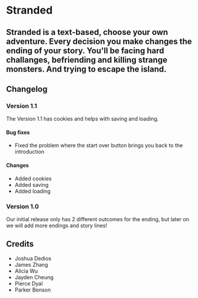# Stranded
## Stranded is a text-based, choose your own adventure. Every decision you make changes the ending of your story. You'll be facing hard challanges, befriending and killing strange monsters. And trying to escape the island.

<!--
## FAQs

### Insert question here?
Insert answer here.

### Insert question here?
Insert answer here.
-->
## Changelog

### Version 1.1
The Version 1.1 has cookies and helps with saving and loading. 

#### Bug fixes
 * Fixed the problem where the start over button brings you back to the introduction

#### Changes
 * Added cookies
 * Added saving
 * Added loading

### Version 1.0
Our initial release only has 2 different outcomes for the ending, but later on we will add more endings and story lines!

## Credits
* Joshua Dedios
* James Zhang
* Alicia Wu
* Jayden Cheung
* Pierce Dyal
* Parker Benson
